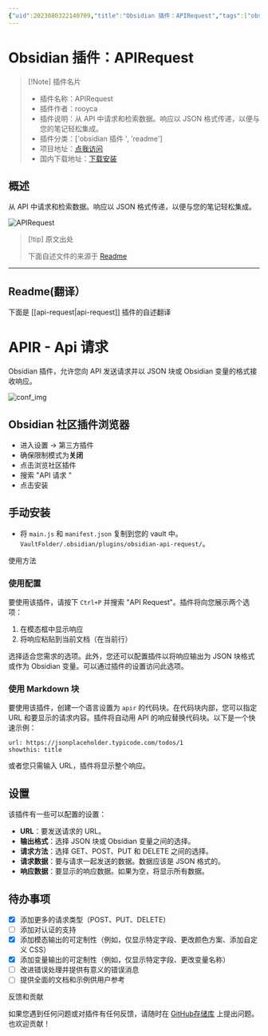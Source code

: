 ```yaml
---
{"uid":2023080322140709,"title":"Obsidian 插件：APIRequest","tags":["obsidian插件","readme"],"description":"从API中请求和检索数据。响应以JSON格式传递，以便与您的笔记轻松集成。","author":"AI","type":"readme","draft":false,"editable":false,"modified":20230101000000,"dg-publish":true,"permalink":"/lake-of-knowledge/10-obsidian/obsidian/readme/api-request-readme/","dgPassFrontmatter":true}
---
```



# Obsidian 插件：APIRequest

> [!Note] 插件名片
> - 插件名称：APIRequest
> - 插件作者：rooyca
> - 插件说明：从 API 中请求和检索数据。响应以 JSON 格式传递，以便与您的笔记轻松集成。
> - 插件分类：['obsidian 插件 ', 'readme']
> - 项目地址：[点我访问](https://github.com/Rooyca/obsidian-api-request)
> - 国内下载地址：[下载安装](https://pkmer.cn/products/plugin/pluginMarket/?api-request)

## 概述

从 API 中请求和检索数据。响应以 JSON 格式传递，以便与您的笔记轻松集成。

![APIRequest](https://cdn.pkmer.cn/covers/api-request.png!pkmer)

> [!tip] 原文出处
>
>下面自述文件的来源于 [Readme](https://ghproxy.net/https://raw.githubusercontent.com/Rooyca/obsidian-api-request/master/README.md)
>

---

## Readme(翻译）

下面是 [[api-request\|api-request]] 插件的自述翻译

# APIR - Api 请求

Obsidian 插件，允许您向 API 发送请求并以 JSON 块或 Obsidian 变量的格式接收响应。

![conf_img](config_img.png)

## Obsidian 社区插件浏览器

- 进入设置 -> 第三方插件
- 确保限制模式为**关闭**
- 点击浏览社区插件
- 搜索 "API 请求 "
- 点击安装

## 手动安装

- 将 `main.js` 和 `manifest.json` 复制到您的 vault 中。`VaultFolder/.obsidian/plugins/obsidian-api-request/`。

使用方法

### 使用配置

要使用该插件，请按下 `Ctrl+P` 并搜索 "API Request"。插件将向您展示两个选项：

1. 在模态框中显示响应
2. 将响应粘贴到当前文档（在当前行）

选择适合您需求的选项。此外，您还可以配置插件以将响应输出为 JSON 块格式或作为 Obsidian 变量。可以通过插件的设置访问此选项。

### 使用 Markdown 块

要使用该插件，创建一个语言设置为 `apir` 的代码块。在代码块内部，您可以指定 URL 和要显示的请求内容。插件将自动用 API 的响应替换代码块。以下是一个快速示例：

```apir
url: https://jsonplaceholder.typicode.com/todos/1
showthis: title
```

或者您只需输入 URL，插件将显示整个响应。

## 设置

该插件有一些可以配置的设置：

- **URL**：要发送请求的 URL。
- **输出格式**：选择 JSON 块或 Obsidian 变量之间的选择。
- **请求方法**：选择 GET、POST、PUT 和 DELETE 之间的选择。
- **请求数据**：要与请求一起发送的数据。数据应该是 JSON 格式的。
- **响应数据**：要显示的响应数据。如果为空，将显示所有数据。

## 待办事项

- [x] 添加更多的请求类型（POST、PUT、DELETE）
- [ ] 添加对认证的支持
- [x] 添加模态输出的可定制性（例如，仅显示特定字段、更改颜色方案、添加自定义 CSS）
- [x] 添加变量输出的可定制性（例如，仅显示特定字段、更改变量名称）
- [ ] 改进错误处理并提供有意义的错误消息
- [ ] 提供全面的文档和示例供用户参考

反馈和贡献

如果您遇到任何问题或对插件有任何反馈，请随时在 [GitHub存储库](https://github.com/Rooyca/obsidian-api-request) 上提出问题。也欢迎贡献！
